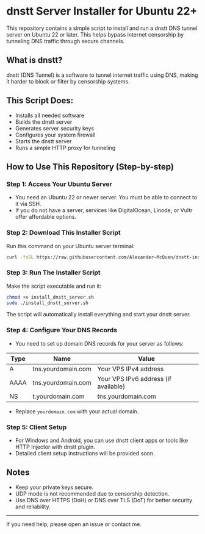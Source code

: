 
# dnstt Server Installer for Ubuntu 22+

This repository contains a simple script to install and run a dnstt DNS tunnel server on Ubuntu 22 or later. This helps bypass internet censorship by tunneling DNS traffic through secure channels.

## What is dnstt?

dnstt (DNS Tunnel) is a software to tunnel internet traffic using DNS, making it harder to block or filter by censorship systems.

## This Script Does:
- Installs all needed software
- Builds the dnstt server
- Generates server security keys
- Configures your system firewall
- Starts the dnstt server
- Runs a simple HTTP proxy for tunneling

## How to Use This Repository (Step-by-step)

### Step 1: Access Your Ubuntu Server

- You need an Ubuntu 22 or newer server. You must be able to connect to it via SSH.
- If you do not have a server, services like DigitalOcean, Linode, or Vultr offer affordable options.

### Step 2: Download This Installer Script

Run this command on your Ubuntu server terminal:

```bash
curl -fsSL https://raw.githubusercontent.com/Alexander-McQuen/dnstt-installer/main/install_dnstt_server.sh -o install_dnstt_server.sh
```

### Step 3: Run The Installer Script

Make the script executable and run it:

```bash
chmod +x install_dnstt_server.sh
sudo ./install_dnstt_server.sh
```

The script will automatically install everything and start your dnstt server.

### Step 4: Configure Your DNS Records

- You need to set up domain DNS records for your server as follows:

| Type | Name | Value |
|------|------|-------|
| A | tns.yourdomain.com | Your VPS IPv4 address |
| AAAA | tns.yourdomain.com | Your VPS IPv6 address (if available) |
| NS | t.yourdomain.com | tns.yourdomain.com |

- Replace `yourdomain.com` with your actual domain.

### Step 5: Client Setup

- For Windows and Android, you can use dnstt client apps or tools like HTTP Injector with dnstt plugin.
- Detailed client setup instructions will be provided soon.

## Notes

- Keep your private keys secure.
- UDP mode is not recommended due to censorship detection.
- Use DNS over HTTPS (DoH) or DNS over TLS (DoT) for better security and reliability.

---

If you need help, please open an issue or contact me.
